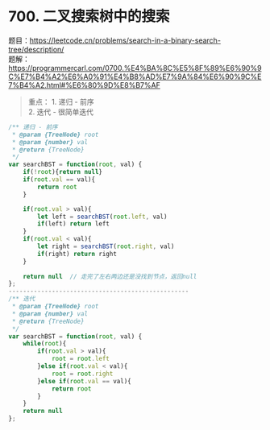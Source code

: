 # 700. 二叉搜索树中的搜索


题目：https://leetcode.cn/problems/search-in-a-binary-search-tree/description/    
题解：https://programmercarl.com/0700.%E4%BA%8C%E5%8F%89%E6%90%9C%E7%B4%A2%E6%A0%91%E4%B8%AD%E7%9A%84%E6%90%9C%E7%B4%A2.html#%E6%80%9D%E8%B7%AF    

> 重点：
    1. 递归 - 前序     
    2. 迭代 - 很简单迭代


```js
/** 递归 - 前序
 * @param {TreeNode} root
 * @param {number} val
 * @return {TreeNode}
 */
var searchBST = function(root, val) {
    if(!root){return null}
    if(root.val == val){
        return root
    }

    if(root.val > val){
        let left = searchBST(root.left, val)
        if(left) return left
    }
    if(root.val < val){
        let right = searchBST(root.right, val)
        if(right) return right
    }
    
    return null  // 走完了左右两边还是没找到节点，返回null
};
--------------------------------------------------
/** 迭代
 * @param {TreeNode} root
 * @param {number} val
 * @return {TreeNode}
 */
var searchBST = function(root, val) {
    while(root){
        if(root.val > val){
            root = root.left
        }else if(root.val < val){
            root = root.right
        }else if(root.val == val){
            return root
        }
    }
    return null 
};
```
